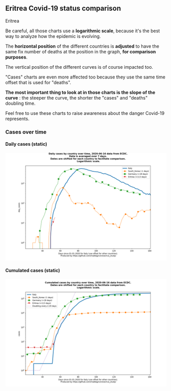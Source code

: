 ## Eritrea Covid-19 status comparison 

Eritrea



Be careful, all those charts use a **logarithmic scale**, because it's the best way to analyze how the epidemic is evolving.
 
The **horizontal position** of the different countries is **adjusted** to have the same fix number of deaths at the position in the graph, **for comparison purposes**.

The vertical position of the different curves is of course impacted too.

"Cases" charts are even more affected too because they use the same time offset that is used for "deaths".

**The most important thing to look at in those charts is the slope of the curve** : the steeper the curve, the shorter the "cases" and "deaths" doubling time.

Feel free to use these charts to raise awareness about the danger Covid-19 represents. 


 
### Cases over time
 
#### Daily cases (static)
![Eritrea covid-19 daily cases static chart](https://raw.githubusercontent.com/madlag/coronavirus_study/master/notebooks/graphs/2020-06-16/countries/Eritrea/2020-06-16_Eritrea_day_cases.png "Eritrea covid-19 day_cases static chart")   
 
#### Cumulated cases (static)
![Eritrea covid-19 cumulated cases static chart](https://raw.githubusercontent.com/madlag/coronavirus_study/master/notebooks/graphs/2020-06-16/countries/Eritrea/2020-06-16_Eritrea_cases.png "Eritrea covid-19 cases static chart")   

